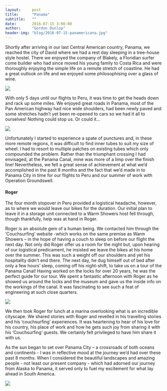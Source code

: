 ```yaml
---
layout:     post
title:      "Panama"
subtitle:   ""
date:       2016-07-15 3:00:00
author:     "Gordon Dunlop"
header-img: "blog/2016-07-15-panamericana.jpg"
---
```

Shortly after arriving in our last Central American country, Panama, we reached the city of David where we had a rest day sleeping in a tree-house style hostel. There we enjoyed the company of Blakely, a Floridian surfer come builder who had since moved his young family to Costa Rica and were thoroughly enjoying the simple life on a remote stretch of coastline.  He had a great outlook on life and we enjoyed some philosophising over a glass of wine.

<img class="img-responsive center-block" src ="{{ site.url }}/blog/2016-07-15-panama.jpg"/>

With only 5 days until our flights to Peru, it was time to get the heads down and rack up some miles. We enjoyed great roads in Panama, most of the Pan American highway had nice wide shoulders, had been newly paved and some stretches hadn’t yet been re-opened to cars so we had it all to ourselves! Nothing could stop us. Or could it…

<img class="img-responsive center-block" src ="{{ site.url }}/blog/2016-07-15-panamericana.jpg"/>

Unfortunately I started to experience a spate of punctures and, in these more remote regions, it was difficult to find inner tubes to suit my size of wheel. I had to resort to multiple patches on existing tubes which only compounded the problem. Rather than the triumphant crossing I had envisaged, at the Panama Canal, mine was more of a limp over the finish line! Nevertheless, we felt a great sense of achievement at what we’d accomplished in the past 8 months and the fact that we’d made in to Panama City in time for our flights to Peru and our summer of work with Operation Groundswell.

#### Roger

The four month stopover in Peru provided a logistical headache, however, as to where we would leave our bikes for the duration. Our initial plan to leave it in a storage unit connected to a Warm Showers host fell through, though thankfully, help was at hand in Roger.

Roger is an absolute gem of a human being. We contacted him through the ‘Couchsurfing’ website -which works on the same premise as Warm Showers – in the hope of having a couch to sleep on before our flight the next day. Not only did Roger offer us a room for the night but, upon hearing of our logistical predicament, he insisted we leave the bikes at his home over the summer. This was such a weight off our shoulders and yet his hospitality didn’t end there.  The next day, he dug himself out of bed after only a few hours’ sleep, coming off his night-shift, to take us on a tour of the Panama Canal! Having worked on the locks for over 20 years, he was the perfect guide for our tour. We spent a fantastic afternoon with Roger as he showed us around the locks and the museum and gave us the inside info on the workings of the canal. It was fascinating to see such a feat of engineering at such close quarters.

<img class="img-responsive center-block" src ="{{ site.url }}/blog/2016-07-15-canal.jpg"/>

We then took Roger for lunch at a marina overlooking what is an incredible cityscape. We shared stories with Roger and revelled in his travelling stories and his ‘couchsurfing’ experiences. It was heartening to hear of his love for his country, his place of work and how he gets such joy from sharing it with his ‘Couchsurfing’ guests. We certainly felt privileged to have him share it with us.

As the sun began to set over Panama City – a crossroads of both oceans and continents - I was in reflective mood at the journey we’d had over these past 8 months. When I considered the beautiful landscapes and amazing people - not least our present company - which had adorned our journey from Alaska to Panama, it served only to fuel my excitement for what lay ahead in South America.

<img class="img-responsive center-block" src ="{{ site.url }}/blog/2016-07-15-city.jpg"/>
